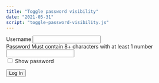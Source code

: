 ```yaml
---
title: "Toggle password visibility"
date: "2021-05-31"
script: "toggle-password-visibility.js"
---
```


<form class="flow">
  <div class="field">
    <label for="username">
    <span class="field-label">Username</span>  
    </label>
    <input type="text" name="username" id="username">
  </div>
  <div class="field">
    <label for="password">
      <span class="field-label">Password</span>
      <span class="field-hint">Must contain 8+ characters with at least 1 number</span>
    </label>
    <input type="password" name="password" id="password-field">
  </div>
  <div class="field-checkbox">
    <label for="show-password">
      <input type="checkbox" name="show-passwords" id="show-password">
      <span class="field-label">Show password</span>
    </label>
  </div>
  <p>
    <button type="submit">Log In</button>
  </p>
</form>
